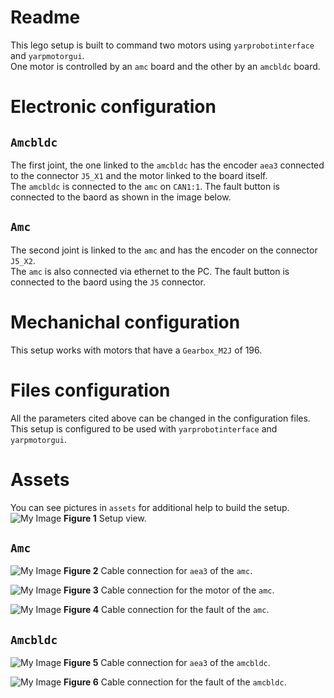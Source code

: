 # Readme

This lego setup is built to command two motors using `yarprobotinterface` and `yarpmotorgui`.   
One motor is controlled by an `amc` board and the other by an `amcbldc` board.

# Electronic configuration

## `Amcbldc`
The first joint, the one linked to the `amcbldc` has the encoder `aea3` connected to the connector `J5_X1` and the motor linked to the board itself.    
The `amcbldc` is connected to the `amc` on `CAN1:1`.
The fault button is connected to the baord as shown in the image below.

## `Amc`
The second joint is linked to the `amc` and has the encoder on the connector `J5_X2`.   
The `amc` is also connected via ethernet to the PC.
The fault button is connected to the baord using the `J5` connector.


# Mechanichal configuration
This setup works with motors that have a `Gearbox_M2J` of 196.

# Files configuration
All the parameters cited above can be changed in the configuration files.   
This setup is configured to be used with `yarprobotinterface` and `yarpmotorgui`.

# Assets 
You can see pictures in `assets` for additional help to build the setup.
![My Image](assets/Lego_setup_view.jpg)
**Figure 1** Setup view.

## `Amc`
![My Image](assets/Lego_setup_aea3_amc.jpg)
**Figure 2** Cable connection for `aea3` of the `amc`.

![My Image](assets/Lego_setup_amc_motor.jpg)
**Figure 3** Cable connection for the motor of the `amc`.

![My Image](assets/Lego_setup_amc_fault.jpg)
**Figure 4** Cable connection for the fault of the `amc`.



## `Amcbldc`
![My Image](assets/Lego_setup_aea3_amcbldc.jpg)
**Figure 5** Cable connection for `aea3` of the `amcbldc`.

![My Image](assets/Lego_setup_amcbldc_fault.jpg)
**Figure 6** Cable connection for the fault of the `amcbldc`.